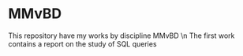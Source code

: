 # MMvBD
This repository have my works by discipline MMvBD \n
The first work contains a report on the study of SQL queries
